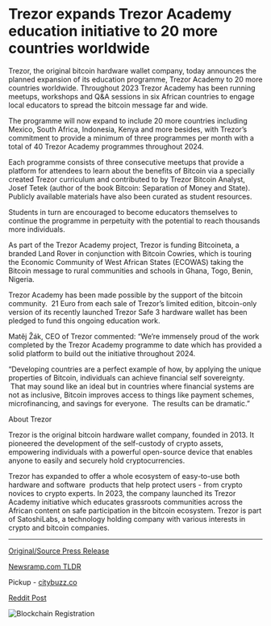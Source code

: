 # Trezor expands Trezor Academy education initiative to 20 more countries worldwide

Trezor, the original bitcoin hardware wallet company, today announces the planned expansion of its education programme, Trezor Academy to 20 more countries worldwide. Throughout 2023 Trezor Academy has been running meetups, workshops and Q&A sessions in six African countries to engage local educators to spread the bitcoin message far and wide.

The programme will now expand to include 20 more countries including Mexico, South Africa, Indonesia, Kenya and more besides, with Trezor’s commitment to provide a minimum of three programmes per month with a total of 40 Trezor Academy programmes throughout 2024.

Each programme consists of three consecutive meetups that provide a platform for attendees to learn about the benefits of Bitcoin via a specially created Trezor curriculum and contributed to by Trezor Bitcoin Analyst, Josef Tetek (author of the book Bitcoin: Separation of Money and State). Publicly available materials have also been curated as student resources.

Students in turn are encouraged to become educators themselves to continue the programme in perpetuity with the potential to reach thousands more individuals.

As part of the Trezor Academy project, Trezor is funding Bitcoineta, a branded Land Rover in conjunction with Bitcoin Cowries, which is touring the Economic Community of West African States (ECOWAS) taking the Bitcoin message to rural communities and schools in Ghana, Togo, Benin, Nigeria.

Trezor Academy has been made possible by the support of the bitcoin community.  21 Euro from each sale of Trezor’s limited edition, bitcoin-only version of its recently launched Trezor Safe 3 hardware wallet has been pledged to fund this ongoing education work.

Matěj Žák, CEO of Trezor commented: “We’re immensely proud of the work completed by the Trezor Academy programme to date which has provided a solid platform to build out the initiative throughout 2024.

“Developing countries are a perfect example of how, by applying the unique properties of Bitcoin, individuals can achieve financial self sovereignty.  That may sound like an ideal but in countries where financial systems are not as inclusive, Bitcoin improves access to things like payment schemes, microfinancing, and savings for everyone.  The results can be dramatic.”

About Trezor

Trezor is the original bitcoin hardware wallet company, founded in 2013. It pioneered the development of the self-custody of crypto assets, empowering individuals with a powerful open-source device that enables anyone to easily and securely hold cryptocurrencies.

Trezor has expanded to offer a whole ecosystem of easy-to-use both hardware and software  products that help protect users - from crypto novices to crypto experts. In 2023, the company launched its Trezor Academy initiative which educates grassroots communities across the African content on safe participation in the bitcoin ecosystem. Trezor is part of SatoshiLabs, a technology holding company with various interests in crypto and bitcoin companies. 

---

[Original/Source Press Release](https://blockchainwire.io/press-release/trezor-expands-trezor-academy-education-initiative-to-20-more-countries-worldwide)
                    

[Newsramp.com TLDR](https://newsramp.com/curated-news/trezor-expands-bitcoin-education-program-to-20-more-countries/3dc98d08b7dec0e50ba466f782d7a7a5) 


Pickup - [citybuzz.co](https://citybuzz.co/2024/02/27/trezor-expands-bitcoin-education-initiative-globally)
 



[Reddit Post](https://www.reddit.com/r/technology_press/comments/1b6rqqg/trezor_expands_bitcoin_education_program_to_20/) 



![Blockchain Registration](https://cdn.newsramp.app/blockchainwire/qrcode/242/27/peargfxl.webp)